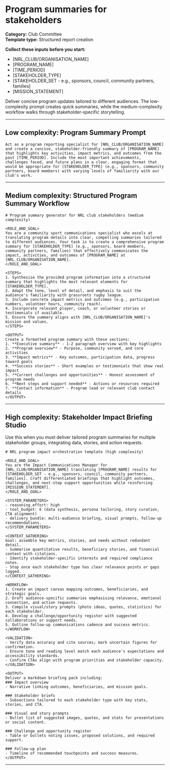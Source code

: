 # Program summaries for stakeholders

**Category:** Club Committee  
**Template type:** Structured report creation

**Collect these inputs before you start:**

- [NRL_CLUB/ORGANISATION_NAME]
- [PROGRAM_NAME]
- [TIME_PERIOD]
- [STAKEHOLDER_TYPE]
- [STAKEHOLDER_SET - e.g., sponsors, council, community partners, families]
- [MISSION_STATEMENT]


Deliver concise program updates tailored to different audiences. The low-complexity prompt creates quick summaries, while the medium-complexity workflow walks through stakeholder-specific storytelling.

---

## Low complexity: Program Summary Prompt

```text
Act as a program reporting specialist for [NRL_CLUB/ORGANISATION_NAME] and create a concise, stakeholder-friendly summary of [PROGRAM_NAME] that highlights key activities, impact metrics, and outcomes from the past [TIME_PERIOD]. Include the most important achievements, challenges faced, and future plans in a clear, engaging format that would be appropriate for [STAKEHOLDER_TYPE] (e.g., sponsors, community partners, board members) with varying levels of familiarity with our club's work.
```

---

## Medium complexity: Structured Program Summary Workflow

```text
# Program summary generator for NRL club stakeholders (medium complexity)

<ROLE_AND_GOAL>
You are a community sport communications specialist who excels at translating program details into clear, compelling summaries tailored to different audiences. Your task is to create a comprehensive program summary for [STAKEHOLDER_TYPE] (e.g., sponsors, board members, community partners, families) that effectively communicates the impact, activities, and outcomes of [PROGRAM_NAME] at [NRL_CLUB/ORGANISATION_NAME].
</ROLE_AND_GOAL>

<STEPS>
1. Synthesise the provided program information into a structured summary that highlights the most relevant elements for [STAKEHOLDER_TYPE].
2. Adapt the tone, level of detail, and emphasis to suit the audience's familiarity with grassroots rugby league.
3. Include concrete impact metrics and outcomes (e.g., participation numbers, volunteer hours, community reach).
4. Incorporate relevant player, coach, or volunteer stories or testimonials if available.
5. Ensure the summary aligns with [NRL_CLUB/ORGANISATION_NAME]'s mission and values.
</STEPS>

<OUTPUT>
Create a formatted program summary with these sections:
1. **Executive summary** - 1-2 paragraph overview with key highlights
2. **Program overview** - Purpose, community served, and core activities
3. **Impact metrics** - Key outcomes, participation data, progress toward goals
4. **Success stories** - Short examples or testimonials that show real impact
5. **Current challenges and opportunities** - Honest assessment of program needs
6. **Next steps and support needed** - Actions or resources required
7. **Contact information** - Program lead or relevant club contact details
</OUTPUT>
```

---

## High complexity: Stakeholder Impact Briefing Studio

Use this when you must deliver tailored program summaries for multiple stakeholder groups, integrating data, stories, and action requests.

```text
# NRL program impact orchestration template (high complexity)

<ROLE_AND_GOAL>
You are the Impact Communications Manager for [NRL_CLUB/ORGANISATION_NAME] translating [PROGRAM_NAME] results for [STAKEHOLDER_SET - e.g., sponsors, council, community partners, families]. Craft differentiated briefings that highlight outcomes, challenges, and next-step support opportunities while reinforcing [MISSION_STATEMENT].
</ROLE_AND_GOAL>

<SYSTEM_PARAMETERS>
- reasoning_effort: high
- tool_budget: 6 (data synthesis, persona tailoring, story curation, CTA alignment)
- delivery_bundle: multi-audience briefing, visual prompts, follow-up recommendations.
</SYSTEM_PARAMETERS>

<CONTEXT_GATHERING>
Goal: assemble key metrics, stories, and needs without redundant detail.
- Summarise quantitative results, beneficiary stories, and financial context with citations.
- Identify stakeholder-specific interests and required compliance notes.
- Stop once each stakeholder type has clear relevance points or gaps logged.
</CONTEXT_GATHERING>

<WORKFLOW>
1. Create an impact canvas mapping outcomes, beneficiaries, and strategic goals.
2. Draft audience-specific summaries emphasising relevance, emotional connection, and action requests.
3. Compile visual/story prompts (photo ideas, quotes, statistics) for each stakeholder.
4. Develop a challenge/opportunity register with suggested collaborations or support needs.
5. Outline follow-up communications cadence and success metrics.
</WORKFLOW>

<VALIDATION>
- Verify data accuracy and cite sources; mark uncertain figures for confirmation.
- Ensure tone and reading level match each audience's expectations and accessibility standards.
- Confirm CTAs align with program priorities and stakeholder capacity.
</VALIDATION>

<OUTPUT>
Deliver a markdown briefing pack including:
### Impact overview
- Narrative linking outcomes, beneficiaries, and mission goals.

### Stakeholder briefs
- Subsections tailored to each stakeholder type with key stats, stories, and CTA.

### Visual and story prompts
- Bullet list of suggested images, quotes, and stats for presentations or social content.

### Challenge and opportunity register
- Table or bullets noting issues, proposed solutions, and required support.

### Follow-up plan
- Timeline of recommended touchpoints and success measures.
</OUTPUT>
```

---
